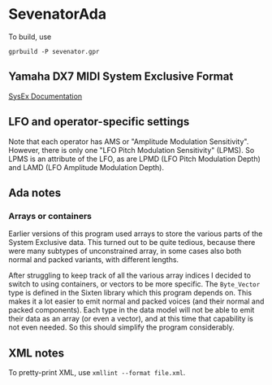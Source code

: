 # SevenatorAda

To build, use

    gprbuild -P sevenator.gpr

## Yamaha DX7 MIDI System Exclusive Format

[SysEx Documentation](https://github.com/asb2m10/dexed/blob/master/Documentation/sysex-format.txt)

## LFO and operator-specific settings

Note that each operator has AMS or "Amplitude Modulation Sensitivity".
However, there is only one "LFO Pitch Modulation Sensitivity" (LPMS).
So LPMS is an attribute of the LFO, as are LPMD (LFO Pitch Modulation Depth)
and LAMD (LFO Amplitude Modulation Depth).

## Ada notes

### Arrays or containers

Earlier versions of this program used arrays to store the various parts of
the System Exclusive data. This turned out to be quite tedious, because there
were many subtypes of unconstrained array, in some cases also both normal and
packed variants, with different lengths.

After struggling to keep track of all the various array indices I decided to
switch to using containers, or vectors to be more specific. The `Byte_Vector`
type is defined in the Sixten library which this program depends on. This 
makes it a lot easier to emit normal and packed voices (and their normal and
packed components). Each type in the data model will not be able to emit their
data as an array (or even a vector), and at this time that capability is not
even needed. So this should simplify the program considerably.

## XML notes

To pretty-print XML, use `xmllint --format file.xml`.
